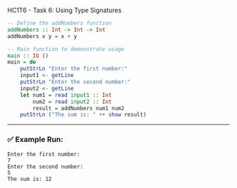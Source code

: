 HC1T6 - Task 6: Using Type Signatures

```haskell
-- Define the addNumbers function
addNumbers :: Int -> Int -> Int
addNumbers x y = x + y

-- Main function to demonstrate usage
main :: IO ()
main = do
    putStrLn "Enter the first number:"
    input1 <- getLine
    putStrLn "Enter the second number:"
    input2 <- getLine
    let num1 = read input1 :: Int
        num2 = read input2 :: Int
        result = addNumbers num1 num2
    putStrLn ("The sum is: " ++ show result)
```

---

### ✅ Example Run:

```
Enter the first number:
7
Enter the second number:
5
The sum is: 12
```





